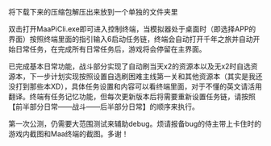 <!-- markdownlint-disable MD033 MD041 -->
将下载下来的压缩包解压出来放到一个单独的文件夹里

双击打开MaaPiCli.exe即可进入控制终端，当模拟器处于桌面时（即选择APP的界面）按照终端里面的指引输入6启动任务链，终端会自动打开千年之旅并自动开始日常任务，在完成所有日常任务后，游戏将会停留在主界面。

已完成基本日常功能，战斗部分实现了自动刷当天x2的资源本以及无x2时自选资源本，下一步计划实现按照设置自选刷困难主线第一关和其他资源本（其实是我还没打到那些本XD），具体任务设置和内容可以看终端里面，对于不懂的英文请活用翻译。终端有任务记忆功能，但每次更新版本后将需要重新设置任务链，请按照【前半部分日常——战斗——后半部分日常】的顺序来执行。

第一次公测，仍需要大范围测试来辅助debug。烦请报备bug的侍主带上卡住时的游戏内截图和Maa终端的截图。多谢！


